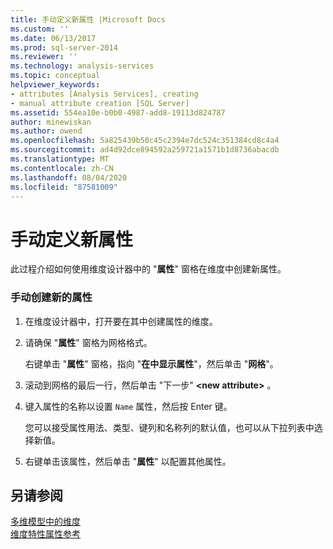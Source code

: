 ```yaml
---
title: 手动定义新属性 |Microsoft Docs
ms.custom: ''
ms.date: 06/13/2017
ms.prod: sql-server-2014
ms.reviewer: ''
ms.technology: analysis-services
ms.topic: conceptual
helpviewer_keywords:
- attributes [Analysis Services], creating
- manual attribute creation [SQL Server]
ms.assetid: 554ea10e-b0b0-4987-add8-19113d824787
author: minewiskan
ms.author: owend
ms.openlocfilehash: 5a825439b50c45c2394e7dc524c351384cd8c4a4
ms.sourcegitcommit: ad4d92dce894592a259721a1571b1d8736abacdb
ms.translationtype: MT
ms.contentlocale: zh-CN
ms.lasthandoff: 08/04/2020
ms.locfileid: "87581009"
---
```

# <a name="define-a-new-attribute-manually"></a>手动定义新属性
  此过程介绍如何使用维度设计器中的 "**属性**" 窗格在维度中创建新属性。  
  
### <a name="to-create-a-new-attribute-manually"></a>手动创建新的属性  
  
1.  在维度设计器中，打开要在其中创建属性的维度。  
  
2.  请确保 "**属性**" 窗格为网格格式。  
  
     右键单击 "**属性**" 窗格，指向 "**在中显示属性**"，然后单击 "**网格**"。  
  
3.  滚动到网格的最后一行，然后单击 "下一步" **\<new attribute>** 。  
  
4.  键入属性的名称以设置 `Name` 属性，然后按 Enter 键。  
  
     您可以接受属性用法、类型、键列和名称列的默认值，也可以从下拉列表中选择新值。  
  
5.  右键单击该属性，然后单击 "**属性**" 以配置其他属性。  
  
## <a name="see-also"></a>另请参阅  
 [多维模型中的维度](multidimensional-models/dimensions-in-multidimensional-models.md)   
 [维度特性属性参考](multidimensional-models/dimension-attribute-properties-reference.md)  
  
  
